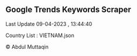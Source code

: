 

## Google Trends Keywords Scraper 
 
Last Update 09-04-2023 , 13:44:40

Country List :
VIETNAM.json



© Abdul Muttaqin 
